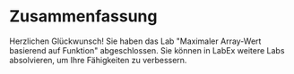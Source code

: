 # Zusammenfassung

Herzlichen Glückwunsch! Sie haben das Lab "Maximaler Array-Wert basierend auf Funktion" abgeschlossen. Sie können in LabEx weitere Labs absolvieren, um Ihre Fähigkeiten zu verbessern.
